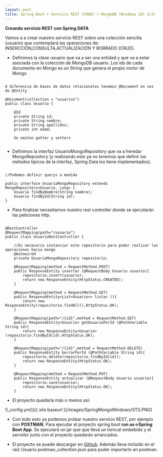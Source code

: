 ```yaml
---
layout: post
title: Spring Boot + Servicio REST (CRUD) + MongoDB (Windows 10) 3/3!
---
```


**Creando servicio REST con Spring DATA**

Vamos a a crear nuestro servicio REST sobre una colección sencilla (usuario) que contemplará las operaciones de:
INSERCCIÓN,CONSULTA,ACTUALIZACIÓN Y BORRADO (CRUD).

- Definimos la clase usuario que va a ser una entidad y que va a estar asociada con la colección de MongoDB usuario.
Los ids de cada documento en Mongo es un String que genera el propio motor de Mongo

~~~

A diferencia de bases de datos relacionales tenemos @Document en vez de @Entity

@Document(collection = "usuarios")
public class Usuario {
	
	@Id
	private String id;
	private String nombre;
	private String apellidos;
	private int edad;
	
	Se omiten getter y setters
	
~~~

- Definimos la interfaz UsuarioMongoRepository que va a heredar MongoRepository (y realizando esto ya no tenemos que definir los métodos tipicos de la interfaz, Spring Data los tiene implementados).

~~~

//Podemos definir querys a medida

public interface UsuarioMongoRepository extends MongoRepository<Usuario, Long> {
    Usuario findByNombre(String nombre);
    Usuario findById(String id);
}
~~~

- Para finalizar necesitamos nuestro rest controller donde se ejecutarán las peticiones http.

~~~

@RestController
@RequestMapping(path="/usuario")
public class UsuarioRestController {
	
	//Es necesario instanciar este repositorio para poder realizar las operaciones hacia mongo
	@Autowired
	private UsuarioMongoRepository repositorio;
	   
	@RequestMapping(method = RequestMethod.POST)
	public ResponseEntity insertar (@RequestBody Usuario usuario){		
		repositorio.insert(usuario);		
		return new ResponseEntity(HttpStatus.CREATED);
	}
	
	@RequestMapping(method = RequestMethod.GET)
	public ResponseEntity<List<Usuario>> listar (){						
		return new ResponseEntity(repositorio.findAll(),HttpStatus.OK);
	}
	
	@RequestMapping(path="/{id}",method = RequestMethod.GET)
	public ResponseEntity<Usuario> getUsuarioPorId (@PathVariable String id){
		return new ResponseEntity<Usuario>(repositorio.findById(id),HttpStatus.OK);
	}
	
	@RequestMapping(path="/{id}",method = RequestMethod.DELETE)
	public ResponseEntity borrarPorId (@PathVariable String id){
		repositorio.delete(repositorio.findById(id));
		return new ResponseEntity(HttpStatus.OK);
	}
	
	@RequestMapping(method = RequestMethod.PUT)
	public ResponseEntity actualizar (@RequestBody Usuario usuario){
		repositorio.save(usuario);
		return new ResponseEntity(HttpStatus.OK);
	}
~~~

- El proyecto quedaría más o menos así:

![_config.yml]({{ site.baseurl }}/images/SpringMongoWindows/STS.PNG)

- Con todo esto ya podemos probar nuestro servicio REST, por ejemplo con **POSTMAN**. 
Para ejecutar el proyecto spring boot **run as->Spring Boot App**. Se ejecutará un jar que que lleva un tomcat embebido y el servidor junto con el proyecto quedarán arrancados.

- El proyecto se puede descargar en [Github](https://github.com/MartinDeLa83/SpringBootMongo). Además lleva incluído en el raíz Usuario.postman_collection.json para poder importarlo en postman.





